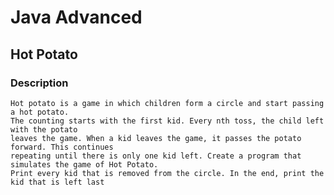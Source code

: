 # Java Advanced

## Hot Potato

### Description
    Hot potato is a game in which children form a circle and start passing a hot potato.
    The counting starts with the first kid. Every nth toss, the child left with the potato
    leaves the game. When a kid leaves the game, it passes the potato forward. This continues
    repeating until there is only one kid left. Create a program that simulates the game of Hot Potato.
    Print every kid that is removed from the circle. In the end, print the kid that is left last 